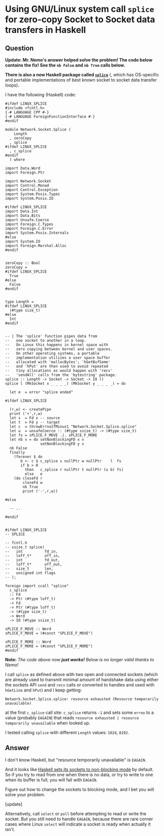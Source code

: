 
# Using GNU/Linux system call `splice` for zero-copy Socket to Socket data transfers in Haskell

## Question
        
**Update: Mr. Nemo's answer helped solve the problem! The code below contains the fix! See the `nb False` and `nb True` calls below.**

**There is also a new Haskell package called [`splice`](http://hackage.haskell.org/package/splice)** (, which has OS-specific and portable implementations of best known socket to socket data transfer loops)**.**

I have the following (Haskell) code:

    #ifdef LINUX_SPLICE
    #include <fcntl.h>
    {-# LANGUAGE CPP #-}
    {-# LANGUAGE ForeignFunctionInterface #-}
    #endif
    
    module Network.Socket.Splice (
        Length
      , zeroCopy
      , splice
    #ifdef LINUX_SPLICE
      , c_splice
    #endif
      ) where
    
    import Data.Word
    import Foreign.Ptr
    
    import Network.Socket
    import Control.Monad
    import Control.Exception
    import System.Posix.Types
    import System.Posix.IO
    
    #ifdef LINUX_SPLICE
    import Data.Int
    import Data.Bits
    import Unsafe.Coerce
    import Foreign.C.Types
    import Foreign.C.Error
    import System.Posix.Internals
    #else
    import System.IO
    import Foreign.Marshal.Alloc
    #endif
    
    
    zeroCopy :: Bool
    zeroCopy =
    #ifdef LINUX_SPLICE
      True
    #else
      False
    #endif
    
    
    type Length =
    #ifdef LINUX_SPLICE
      (#type size_t)
    #else
      Int
    #endif
    
    
    -- | The 'splice' function pipes data from
    --   one socket to another in a loop.
    --   On Linux this happens in kernel space with
    --   zero copying between kernel and user spaces.
    --   On other operating systems, a portable
    --   implementation utilizes a user space buffer
    --   allocated with 'mallocBytes'; 'hGetBufSome'
    --   and 'hPut' are then used to avoid repeated 
    --   tiny allocations as would happen with 'recv'
    --   'sendAll' calls from the 'bytestring' package.
    splice :: Length -> Socket -> Socket -> IO ()
    splice l (MkSocket x _ _ _ _) (MkSocket y _ _ _ _) = do
    
      let e  = error "splice ended"
    
    #ifdef LINUX_SPLICE
    
      (r,w) <- createPipe
      print ('+',r,w)
      let s  = Fd x -- source
      let t  = Fd y -- target
      let c  = throwErrnoIfMinus1 "Network.Socket.Splice.splice"
      let u  = unsafeCoerce :: (#type ssize_t) -> (#type size_t)
      let fs = sPLICE_F_MOVE .|. sPLICE_F_MORE
      let nb v = do setNonBlockingFD x v
                    setNonBlockingFD y v
      nb False
      finally
        (forever $ do 
           b <- c $ c_splice s nullPtr w nullPtr    l  fs
           if b > 0
             then   c_splice r nullPtr t nullPtr (u b) fs)
             else   e
        (do closeFd r
            closeFd w
            nb True
            print ('-',r,w))
    
    #else
    
      -- ..    
    
    #endif
    
    
    #ifdef LINUX_SPLICE
    -- SPLICE
    
    -- fcntl.h
    -- ssize_t splice(
    --   int          fd_in,
    --   loff_t*      off_in,
    --   int          fd_out,
    --   loff_t*      off_out,
    --   size_t       len,
    --   unsigned int flags
    -- );
    
    foreign import ccall "splice"
      c_splice
      :: Fd
      -> Ptr (#type loff_t)
      -> Fd
      -> Ptr (#type loff_t)
      -> (#type size_t)
      -> Word
      -> IO (#type ssize_t)
    
    sPLICE_F_MOVE :: Word
    sPLICE_F_MOVE = (#const "SPLICE_F_MOVE")
    
    sPLICE_F_MORE :: Word
    sPLICE_F_MORE = (#const "SPLICE_F_MORE")
    #endif
    

**Note:** _The code above now **just works!** Below is no longer valid thanks to Nemo!_

I call `splice` as defined above with two open and connected sockets (which are already used to transmit minimal amount of handshake data using either the sockets API `send` and `recv` calls or converted to handles and used with `hGetLine` and `hPut`) and I keep getting:

    Network.Socket.Splice.splice: resource exhausted (Resource temporarily unavailable)
    

at the first `c_splice` call site: `c_splice` returns `-1` and sets some `errno` to a value (probably `EAGAIN`) that reads `resource exhausted | resource temporarily unavailable` when looked up.

I tested calling `splice` with different `Length` values: `1024`, `8192`.

## Answer
        
I don't know Haskell, but "resource temporarily unavailable" is `EAGAIN`.

And it looks like [Haskell sets its sockets to non-blocking mode](http://hackage.haskell.org/packages/archive/network/2.3.0.11/doc/html/src/Network-Socket.html#line-427) by default. So if you try to read from one when there is no data, or try to write to one when its buffer is full, you will fail with `EAGAIN`.

Figure out how to change the sockets to blocking mode, and I bet you will solve your problem.

\[update\]

Alternatively, call `select` or `poll` before attempting to read or write the socket. But you still need to handle `EAGAIN`, because there are rare corner cases where Linux `select` will indicate a socket is ready when actually it isn't.
